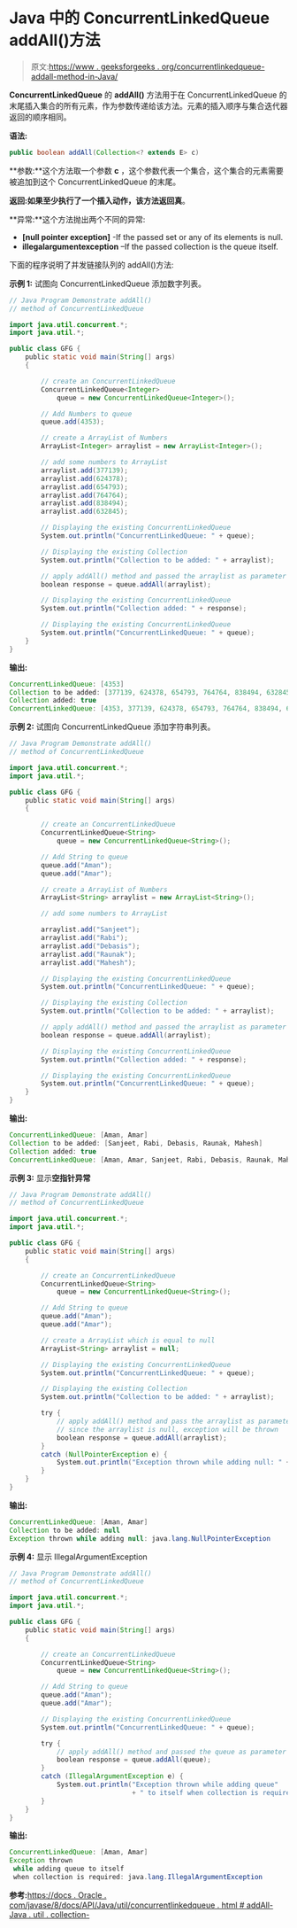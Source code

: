 # Java 中的 ConcurrentLinkedQueue addAll()方法

> 原文:[https://www . geeksforgeeks . org/concurrentlinkedqueue-addall-method-in-Java/](https://www.geeksforgeeks.org/concurrentlinkedqueue-addall-method-in-java/)

**ConcurrentLinkedQueue** 的 **addAll()** 方法用于在 ConcurrentLinkedQueue 的末尾插入集合的所有元素，作为参数传递给该方法。元素的插入顺序与集合迭代器返回的顺序相同。

**语法:**

```java
public boolean addAll(Collection<? extends E> c)
```

**参数:**这个方法取一个参数 **c** ，这个参数代表一个集合，这个集合的元素需要被追加到这个 ConcurrentLinkedQueue 的末尾。

**返回:**如果至少执行了一个插入动作，该方法返回**真**。

**异常:**这个方法抛出两个不同的异常:

*   **[null pointer exception]** -If the passed set or any of its elements is null.
*   **illegalargumentexception** –If the passed collection is the queue itself.

下面的程序说明了并发链接队列的 addAll()方法:

**示例 1:** 试图向 ConcurrentLinkedQueue 添加数字列表。

```java
// Java Program Demonstrate addAll()
// method of ConcurrentLinkedQueue

import java.util.concurrent.*;
import java.util.*;

public class GFG {
    public static void main(String[] args)
    {

        // create an ConcurrentLinkedQueue
        ConcurrentLinkedQueue<Integer>
            queue = new ConcurrentLinkedQueue<Integer>();

        // Add Numbers to queue
        queue.add(4353);

        // create a ArrayList of Numbers
        ArrayList<Integer> arraylist = new ArrayList<Integer>();

        // add some numbers to ArrayList
        arraylist.add(377139);
        arraylist.add(624378);
        arraylist.add(654793);
        arraylist.add(764764);
        arraylist.add(838494);
        arraylist.add(632845);

        // Displaying the existing ConcurrentLinkedQueue
        System.out.println("ConcurrentLinkedQueue: " + queue);

        // Displaying the existing Collection
        System.out.println("Collection to be added: " + arraylist);

        // apply addAll() method and passed the arraylist as parameter
        boolean response = queue.addAll(arraylist);

        // Displaying the existing ConcurrentLinkedQueue
        System.out.println("Collection added: " + response);

        // Displaying the existing ConcurrentLinkedQueue
        System.out.println("ConcurrentLinkedQueue: " + queue);
    }
}
```

**输出:**

```java
ConcurrentLinkedQueue: [4353]
Collection to be added: [377139, 624378, 654793, 764764, 838494, 632845]
Collection added: true
ConcurrentLinkedQueue: [4353, 377139, 624378, 654793, 764764, 838494, 632845]

```

**示例 2:** 试图向 ConcurrentLinkedQueue 添加字符串列表。

```java
// Java Program Demonstrate addAll()
// method of ConcurrentLinkedQueue

import java.util.concurrent.*;
import java.util.*;

public class GFG {
    public static void main(String[] args)
    {

        // create an ConcurrentLinkedQueue
        ConcurrentLinkedQueue<String>
            queue = new ConcurrentLinkedQueue<String>();

        // Add String to queue
        queue.add("Aman");
        queue.add("Amar");

        // create a ArrayList of Numbers
        ArrayList<String> arraylist = new ArrayList<String>();

        // add some numbers to ArrayList

        arraylist.add("Sanjeet");
        arraylist.add("Rabi");
        arraylist.add("Debasis");
        arraylist.add("Raunak");
        arraylist.add("Mahesh");

        // Displaying the existing ConcurrentLinkedQueue
        System.out.println("ConcurrentLinkedQueue: " + queue);

        // Displaying the existing Collection
        System.out.println("Collection to be added: " + arraylist);

        // apply addAll() method and passed the arraylist as parameter
        boolean response = queue.addAll(arraylist);

        // Displaying the existing ConcurrentLinkedQueue
        System.out.println("Collection added: " + response);

        // Displaying the existing ConcurrentLinkedQueue
        System.out.println("ConcurrentLinkedQueue: " + queue);
    }
}
```

**输出:**

```java
ConcurrentLinkedQueue: [Aman, Amar]
Collection to be added: [Sanjeet, Rabi, Debasis, Raunak, Mahesh]
Collection added: true
ConcurrentLinkedQueue: [Aman, Amar, Sanjeet, Rabi, Debasis, Raunak, Mahesh]

```

**示例 3:** 显示**空指针异常**

```java
// Java Program Demonstrate addAll()
// method of ConcurrentLinkedQueue

import java.util.concurrent.*;
import java.util.*;

public class GFG {
    public static void main(String[] args)
    {

        // create an ConcurrentLinkedQueue
        ConcurrentLinkedQueue<String>
            queue = new ConcurrentLinkedQueue<String>();

        // Add String to queue
        queue.add("Aman");
        queue.add("Amar");

        // create a ArrayList which is equal to null
        ArrayList<String> arraylist = null;

        // Displaying the existing ConcurrentLinkedQueue
        System.out.println("ConcurrentLinkedQueue: " + queue);

        // Displaying the existing Collection
        System.out.println("Collection to be added: " + arraylist);

        try {
            // apply addAll() method and pass the arraylist as parameter
            // since the arraylist is null, exception will be thrown
            boolean response = queue.addAll(arraylist);
        }
        catch (NullPointerException e) {
            System.out.println("Exception thrown while adding null: " + e);
        }
    }
}
```

**输出:**

```java
ConcurrentLinkedQueue: [Aman, Amar]
Collection to be added: null
Exception thrown while adding null: java.lang.NullPointerException

```

**示例 4:** 显示 IllegalArgumentException

```java
// Java Program Demonstrate addAll()
// method of ConcurrentLinkedQueue

import java.util.concurrent.*;
import java.util.*;

public class GFG {
    public static void main(String[] args)
    {

        // create an ConcurrentLinkedQueue
        ConcurrentLinkedQueue<String>
            queue = new ConcurrentLinkedQueue<String>();

        // Add String to queue
        queue.add("Aman");
        queue.add("Amar");

        // Displaying the existing ConcurrentLinkedQueue
        System.out.println("ConcurrentLinkedQueue: " + queue);

        try {
            // apply addAll() method and passed the queue as parameter
            boolean response = queue.addAll(queue);
        }
        catch (IllegalArgumentException e) {
            System.out.println("Exception thrown while adding queue"
                               + " to itself when collection is required: " + e);
        }
    }
}
```

**输出:**

```java
ConcurrentLinkedQueue: [Aman, Amar]
Exception thrown 
 while adding queue to itself
 when collection is required: java.lang.IllegalArgumentException

```

**参考:**[https://docs . Oracle . com/javase/8/docs/API/Java/util/concurrentlinkedqueue . html # addAll-Java . util . collection-](https://docs.oracle.com/javase/8/docs/api/java/util/concurrent/ConcurrentLinkedQueue.html#addAll-java.util.Collection-)